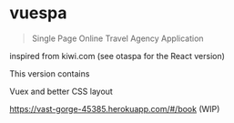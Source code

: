 # vuespa

> Single Page Online Travel Agency Application

inspired from kiwi.com
(see otaspa for the React version)

This version contains

Vuex
and better CSS layout



https://vast-gorge-45385.herokuapp.com/#/book  (WIP)